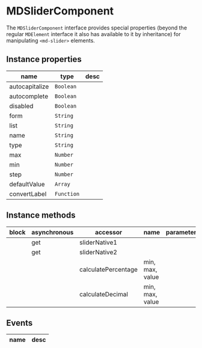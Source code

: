# MDSliderComponent
The `MDSliderComponent` interface provides special properties (beyond the regular `MDElement` interface it also has available to it by inheritance) for manipulating `<md-slider>` elements.

## Instance properties

name|type|desc
---|---|---
autocapitalize|`Boolean`|
autocomplete|`Boolean`|
disabled|`Boolean`|
form|`String`|
list|`String`|
name|`String`|
type|`String`|
max|`Number`|
min|`Number`|
step|`Number`|
defaultValue|`Array`|
convertLabel|`Function`|

## Instance methods

block| asynchronous | accessor| name| parameters
---| --- | ---| ---| ---
|  | get| sliderNative1| 
|  | get| sliderNative2| 
|  | | calculatePercentage| min, max, value
|  | | calculateDecimal| min, max, value

## Events

name|desc
---|---
